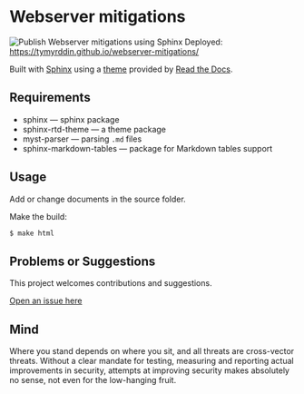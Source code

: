 # Webserver mitigations

![Publish Webserver mitigations using Sphinx](https://github.com/tymyrddin/webserver-mitigations/workflows/Publish%20Webserver%20mitigations%20using%20Sphinx/badge.svg?branch=main)
 Deployed: https://tymyrddin.github.io/webserver-mitigations/

Built with [Sphinx](https://www.sphinx-doc.org) using a [theme](https://github.com/readthedocs/sphinx_rtd_theme) provided
by [Read the Docs](https://readthedocs.org/).

## Requirements

* sphinx — sphinx package
* sphinx-rtd-theme — a theme package
* myst-parser — parsing `.md` files
* sphinx-markdown-tables — package for Markdown tables support

## Usage

Add or change documents in the source folder.

Make the build:
```bash
$ make html
```

## Problems or Suggestions

This project welcomes contributions and suggestions. 

[Open an issue here](https://github.com/tymyrddin/webserver-mitigations/issues)

## Mind
Where you stand depends on where you sit, and all threats are cross-vector threats. Without a clear mandate for testing, measuring and reporting actual improvements in security, attempts at improving security makes absolutely no sense, not even for the low-hanging fruit.  

